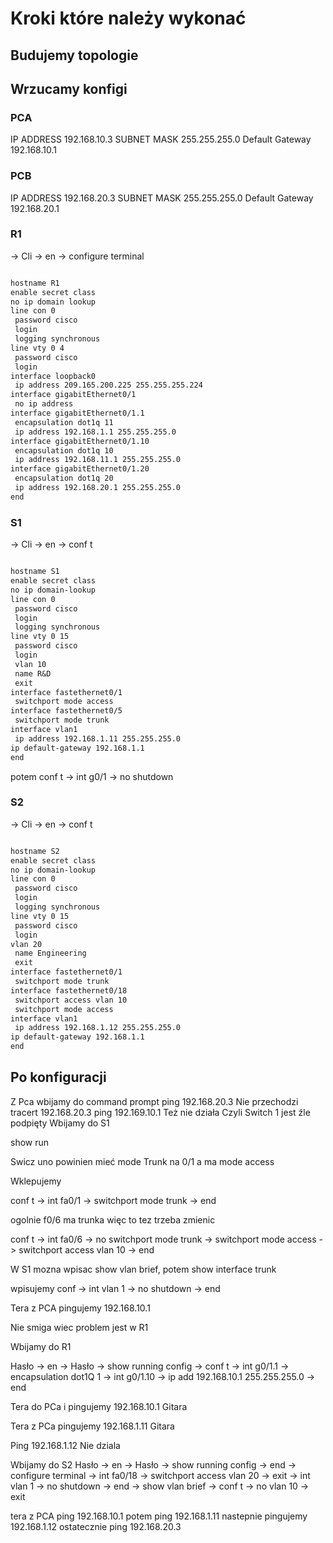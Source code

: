 # Kroki które należy wykonać

## Budujemy topologie

## Wrzucamy konfigi

### PCA

IP ADDRESS 192.168.10.3
SUBNET MASK 255.255.255.0
Default Gateway 192.168.10.1

### PCB

IP ADDRESS 192.168.20.3
SUBNET MASK 255.255.255.0
Default Gateway 192.168.20.1

### R1

-> Cli -> en -> configure terminal

```txt

hostname R1
enable secret class
no ip domain lookup
line con 0
 password cisco
 login
 logging synchronous
line vty 0 4
 password cisco
 login
interface loopback0
 ip address 209.165.200.225 255.255.255.224
interface gigabitEthernet0/1
 no ip address
interface gigabitEthernet0/1.1
 encapsulation dot1q 11
 ip address 192.168.1.1 255.255.255.0
interface gigabitEthernet0/1.10
 encapsulation dot1q 10
 ip address 192.168.11.1 255.255.255.0
interface gigabitEthernet0/1.20
 encapsulation dot1q 20
 ip address 192.168.20.1 255.255.255.0
end

```

### S1

-> Cli -> en -> conf t

```txt

hostname S1
enable secret class
no ip domain-lookup
line con 0
 password cisco
 login
 logging synchronous
line vty 0 15
 password cisco
 login
 vlan 10
 name R&D
 exit
interface fastethernet0/1
 switchport mode access
interface fastethernet0/5
 switchport mode trunk
interface vlan1
 ip address 192.168.1.11 255.255.255.0
ip default-gateway 192.168.1.1
end

```

potem conf t -> int g0/1 -> no shutdown

### S2

-> Cli -> en -> conf t

```txt

hostname S2
enable secret class
no ip domain-lookup
line con 0
 password cisco
 login
 logging synchronous
line vty 0 15
 password cisco
 login
vlan 20
 name Engineering
 exit
interface fastethernet0/1
 switchport mode trunk
interface fastethernet0/18
 switchport access vlan 10
 switchport mode access
interface vlan1
 ip address 192.168.1.12 255.255.255.0
ip default-gateway 192.168.1.1
end

```

## Po konfiguracji

Z Pca wbijamy do command prompt
ping 192.168.20.3
Nie przechodzi
tracert 192.168.20.3
ping 192.169.10.1
Też nie działa
Czyli Switch 1 jest źle podpięty
Wbijamy do S1

show run

Swicz uno powinien mieć mode Trunk na 0/1 a ma mode access

Wklepujemy

conf t -> int fa0/1 -> switchport mode trunk -> end

ogolnie f0/6 ma trunka więc to tez trzeba zmienic

conf t -> int fa0/6 -> no switchport mode trunk -> switchport mode access  -> switchport access vlan 10 -> end

W S1 mozna wpisac show vlan brief, potem show interface trunk

wpisujemy conf -> int vlan 1 -> no shutdown -> end

Tera z PCA pingujemy 192.168.10.1

Nie smiga wiec problem jest w R1

Wbijamy do R1

Hasło -> en -> Hasło -> show running config -> conf t -> int g0/1.1 -> encapsulation dot1Q 1 -> int g0/1.10 -> ip add 192.168.10.1 255.255.255.0 -> end

Tera do PCa i pingujemy 192.168.10.1
Gitara

Tera z PCa pingujemy 192.168.1.11
Gitara

Ping 192.168.1.12
Nie dziala

Wbijamy do S2
Hasło -> en -> Hasło -> show running config ->  end -> configure terminal -> int fa0/18 -> switchport access vlan 20 -> exit -> int vlan 1 -> no shutdown -> end -> show vlan brief -> conf t -> no vlan 10 -> exit

tera z PCA ping 192.168.10.1 potem ping 192.168.1.11
nastepnie pingujemy 192.168.1.12 ostatecznie ping 192.168.20.3
